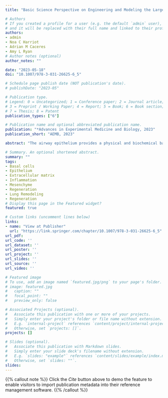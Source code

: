 ```yaml
---
title: "Basic Science Perspective on Engineering and Modeling the Large Airways"

# Authors
# If you created a profile for a user (e.g. the default `admin` user), write the username (folder name) here 
# and it will be replaced with their full name and linked to their profile.
authors:
- admin
- Noa C Harriot
- Adrian M Caceres
- Amy L Ryan
# Author notes (optional)
author_notes: ""

date: "2023-05-18"
doi: "10.1007/978-3-031-26625-6_5"

# Schedule page publish date (NOT publication's date).
# publishDate: "2023-05"

# Publication type.
# Legend: 0 = Uncategorized; 1 = Conference paper; 2 = Journal article;
# 3 = Preprint / Working Paper; 4 = Report; 5 = Book; 6 = Book section;
# 7 = Thesis; 8 = Patent
publication_types: ["6"]

# Publication name and optional abbreviated publication name.
publication: "*Advances in Experimental Medicine and Biology, 2023"
publication_short: "AEMB, 2023"

abstract: "The airway epithelium provides a physical and biochemical barrier playing a key role in protecting the lung from infiltration of pathogens and irritants and is, therefore, crucial in maintaining tissue homeostasis and regulating innate immunity. Due to continual inspiration and expiration of air during breathing, the epithelium is exposed to a plethora of environmental insults. When severe or persistent, these insults lead to inflammation and infection. The effectiveness of the epithelium as a barrier is reliant upon its capacity for mucociliary clearance, immune surveillance, and regeneration upon injury. These functions are accomplished by the cells that comprise the airway epithelium and the niche in which they reside. Engineering of new physiological and pathological models of the proximal airways requires the generation of complex structures comprising the surface airway epithelium, submucosal gland epithelium, extracellular matrix, and niche cells, including smooth muscle cells, fibroblasts, and immune cells. This chapter focuses on the structure-function relationships in the airways and the challenges of developing complex engineered models of the human airway."

# Summary. An optional shortened abstract.
summary: ""
tags:
- Basal cells
- Epithelium
- Extracellular matrix
- Inflammation
- Mesenchyme
- Regeneration
- Lung Remodeling
- Regeneration
# Display this page in the Featured widget?
featured: true

# Custom links (uncomment lines below)
links:
- name: "View at Publisher"
  url: "https://link.springer.com/chapter/10.1007/978-3-031-26625-6_5"
url_pdf: 
url_code: ''
url_dataset: ''
url_poster: ''
url_project: ''
url_slides: ''
url_source: ''
url_video: ''

# Featured image
# To use, add an image named `featured.jpg/png` to your page's folder. 
# image: featured.jpg
#   caption: ""
#   focal_point: ""
#   preview_only: false

# Associated Projects (optional).
#   Associate this publication with one or more of your projects.
#   Simply enter your project's folder or file name without extension.
#   E.g. `internal-project` references `content/project/internal-project/index.md`.
#   Otherwise, set `projects: []`.
projects: []

# Slides (optional).
#   Associate this publication with Markdown slides.
#   Simply enter your slide deck's filename without extension.
#   E.g. `slides: "example"` references `content/slides/example/index.md`.
#   Otherwise, set `slides: ""`.
slides:
---
```


{{% callout note %}}
Click the *Cite* button above to demo the feature to enable visitors to import publication metadata into their reference management software.
{{% /callout %}}

